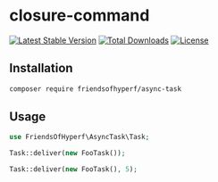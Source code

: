 # closure-command

[![Latest Stable Version](https://img.shields.io/packagist/v/friendsofhyperf/async-task)](https://packagist.org/packages/friendsofhyperf/async-task)
[![Total Downloads](https://img.shields.io/packagist/dt/friendsofhyperf/async-task)](https://packagist.org/packages/friendsofhyperf/async-task)
[![License](https://img.shields.io/packagist/l/friendsofhyperf/async-task)](https://github.com/friendsofhyperf/async-task)

## Installation

```bash
composer require friendsofhyperf/async-task
```

## Usage

```php
use FriendsOfHyperf\AsyncTask\Task;

Task::deliver(new FooTask());

Task::deliver(new FooTask(), 5);
```
